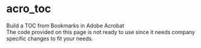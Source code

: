 # acro_toc
Build a TOC from Bookmarks in Adobe Acrobat  
The code provided on this page is not ready to use since it needs company specific changes to fit your needs.
